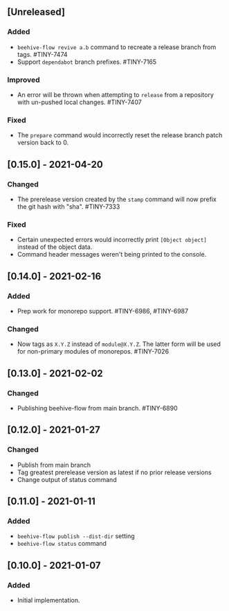 ## [Unreleased]
### Added
 - `beehive-flow revive a.b` command to recreate a release branch from tags. #TINY-7474
 - Support `dependabot` branch prefixes. #TINY-7165

### Improved
- An error will be thrown when attempting to `release` from a repository with un-pushed local changes. #TINY-7407

### Fixed
 - The `prepare` command would incorrectly reset the release branch patch version back to 0.

## [0.15.0] - 2021-04-20
### Changed
 - The prerelease version created by the `stamp` command will now prefix the git hash with "sha". #TINY-7333

### Fixed
 - Certain unexpected errors would incorrectly print `[Object object]` instead of the object data.
 - Command header messages weren't being printed to the console.

## [0.14.0] - 2021-02-16
### Added
 - Prep work for monorepo support. #TINY-6986, #TINY-6987

### Changed
 - Now tags as `X.Y.Z` instead of `module@X.Y.Z`. The latter form will be used for non-primary modules of monorepos. #TINY-7026

## [0.13.0] - 2021-02-02
### Changed
 - Publishing beehive-flow from main branch. #TINY-6890

## [0.12.0] - 2021-01-27
### Changed
 - Publish from main branch
 - Tag greatest prerelease version as latest if no prior release versions
 - Change output of status command

## [0.11.0] - 2021-01-11
### Added
 - `beehive-flow publish --dist-dir` setting
 - `beehive-flow status` command

## [0.10.0] - 2021-01-07
### Added
 - Initial implementation.
